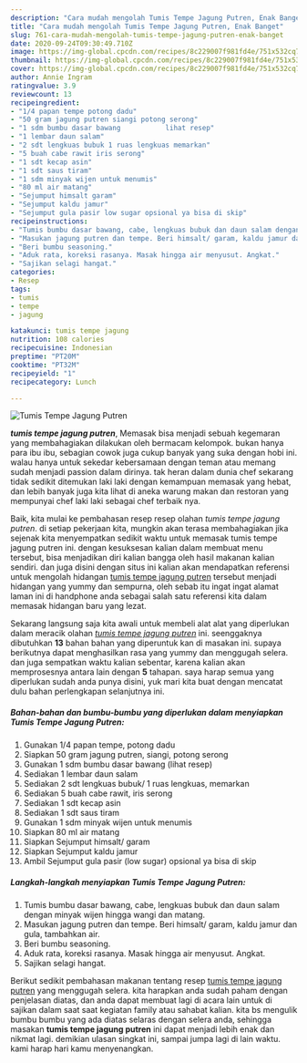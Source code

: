 ```yaml
---
description: "Cara mudah mengolah Tumis Tempe Jagung Putren, Enak Banget"
title: "Cara mudah mengolah Tumis Tempe Jagung Putren, Enak Banget"
slug: 761-cara-mudah-mengolah-tumis-tempe-jagung-putren-enak-banget
date: 2020-09-24T09:30:49.710Z
image: https://img-global.cpcdn.com/recipes/8c229007f981fd4e/751x532cq70/tumis-tempe-jagung-putren-foto-resep-utama.jpg
thumbnail: https://img-global.cpcdn.com/recipes/8c229007f981fd4e/751x532cq70/tumis-tempe-jagung-putren-foto-resep-utama.jpg
cover: https://img-global.cpcdn.com/recipes/8c229007f981fd4e/751x532cq70/tumis-tempe-jagung-putren-foto-resep-utama.jpg
author: Annie Ingram
ratingvalue: 3.9
reviewcount: 13
recipeingredient:
- "1/4 papan tempe potong dadu"
- "50 gram jagung putren siangi potong serong"
- "1 sdm bumbu dasar bawang           lihat resep"
- "1 lembar daun salam"
- "2 sdt lengkuas bubuk 1 ruas lengkuas memarkan"
- "5 buah cabe rawit iris serong"
- "1 sdt kecap asin"
- "1 sdt saus tiram"
- "1 sdm minyak wijen untuk menumis"
- "80 ml air matang"
- "Sejumput himsalt garam"
- "Sejumput kaldu jamur"
- "Sejumput gula pasir low sugar opsional ya bisa di skip"
recipeinstructions:
- "Tumis bumbu dasar bawang, cabe, lengkuas bubuk dan daun salam dengan minyak wijen hingga wangi dan matang."
- "Masukan jagung putren dan tempe. Beri himsalt/ garam, kaldu jamur dan gula, tambahkan air."
- "Beri bumbu seasoning."
- "Aduk rata, koreksi rasanya. Masak hingga air menyusut. Angkat."
- "Sajikan selagi hangat."
categories:
- Resep
tags:
- tumis
- tempe
- jagung

katakunci: tumis tempe jagung 
nutrition: 108 calories
recipecuisine: Indonesian
preptime: "PT20M"
cooktime: "PT32M"
recipeyield: "1"
recipecategory: Lunch

---
```



![Tumis Tempe Jagung Putren](https://img-global.cpcdn.com/recipes/8c229007f981fd4e/751x532cq70/tumis-tempe-jagung-putren-foto-resep-utama.jpg)

<b><i>tumis tempe jagung putren</i></b>, Memasak bisa menjadi sebuah kegemaran yang membahagiakan dilakukan oleh bermacam kelompok. bukan hanya para ibu ibu, sebagian cowok juga cukup banyak yang suka dengan hobi ini. walau hanya untuk sekedar kebersamaan dengan teman atau memang sudah menjadi passion dalam dirinya. tak heran dalam dunia chef sekarang tidak sedikit ditemukan laki laki dengan kemampuan memasak yang hebat, dan lebih banyak juga kita lihat di aneka warung makan dan restoran yang mempunyai chef laki laki sebagai chef terbaik nya.

Baik, kita mulai ke pembahasan resep resep olahan <i>tumis tempe jagung putren</i>. di setiap pekerjaan kita, mungkin akan terasa membahagiakan jika sejenak kita menyempatkan sedikit waktu untuk memasak tumis tempe jagung putren ini. dengan kesuksesan kalian dalam membuat menu tersebut, bisa menjadikan diri kalian bangga oleh hasil makanan kalian sendiri. dan juga disini dengan situs ini kalian akan mendapatkan referensi untuk mengolah hidangan <u>tumis tempe jagung putren</u> tersebut menjadi hidangan yang yummy dan sempurna, oleh sebab itu ingat ingat alamat laman ini di handphone anda sebagai salah satu referensi kita dalam memasak hidangan baru yang lezat.




Sekarang langsung saja kita awali untuk membeli alat alat yang diperlukan dalam meracik olahan <u><i>tumis tempe jagung putren</i></u> ini. seenggaknya dibutuhkan <b>13</b> bahan bahan yang diperuntuk kan di masakan ini. supaya berikutnya dapat menghasilkan rasa yang yummy dan menggugah selera. dan juga sempatkan waktu kalian sebentar, karena kalian akan memprosesnya antara lain dengan <b>5</b> tahapan. saya harap semua yang diperlukan sudah anda punya disini, yuk mari kita buat dengan mencatat dulu bahan perlengkapan selanjutnya ini.

<!--inarticleads1-->

##### Bahan-bahan dan bumbu-bumbu yang diperlukan dalam menyiapkan Tumis Tempe Jagung Putren:

1. Gunakan 1/4 papan tempe, potong dadu
1. Siapkan 50 gram jagung putren, siangi, potong serong
1. Gunakan 1 sdm bumbu dasar bawang           (lihat resep)
1. Sediakan 1 lembar daun salam
1. Sediakan 2 sdt lengkuas bubuk/ 1 ruas lengkuas, memarkan
1. Sediakan 5 buah cabe rawit, iris serong
1. Sediakan 1 sdt kecap asin
1. Sediakan 1 sdt saus tiram
1. Gunakan 1 sdm minyak wijen untuk menumis
1. Siapkan 80 ml air matang
1. Siapkan Sejumput himsalt/ garam
1. Siapkan Sejumput kaldu jamur
1. Ambil Sejumput gula pasir (low sugar) opsional ya bisa di skip




<!--inarticleads2-->

##### Langkah-langkah menyiapkan Tumis Tempe Jagung Putren:

1. Tumis bumbu dasar bawang, cabe, lengkuas bubuk dan daun salam dengan minyak wijen hingga wangi dan matang.
1. Masukan jagung putren dan tempe. Beri himsalt/ garam, kaldu jamur dan gula, tambahkan air.
1. Beri bumbu seasoning.
1. Aduk rata, koreksi rasanya. Masak hingga air menyusut. Angkat.
1. Sajikan selagi hangat.




Berikut sedikit pembahasan makanan tentang resep <u>tumis tempe jagung putren</u> yang menggugah selera. kita harapkan anda sudah paham dengan penjelasan diatas, dan anda dapat membuat lagi di acara lain untuk di sajikan dalam saat saat kegiatan family atau sahabat kalian. kita bs mengulik bumbu bumbu yang ada diatas selaras dengan selera anda, sehingga masakan <b>tumis tempe jagung putren</b> ini dapat menjadi lebih enak dan nikmat lagi. demikian ulasan singkat ini, sampai jumpa lagi di lain waktu. kami harap hari kamu menyenangkan.
